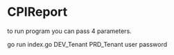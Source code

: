# CPIReport

to run program you can pass 4 parameters.

go run index.go DEV_Tenant PRD_Tenant user password
